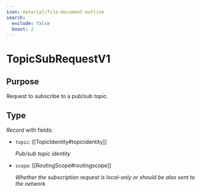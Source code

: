 ```yaml
---
icon: material/file-document-outline
search:
  exclude: false
  boost: 2
---
```


# TopicSubRequestV1

## Purpose

<!-- --8<-- [start:purpose] -->
Request to subscribe to a pub/sub topic.
<!-- --8<-- [end:purpose] -->

## Type

<!-- --8<-- [start:type] -->
<div class="type" markdown>

*Record* with fields:

- `topic`: [[TopicIdentity#topicidentity]]

  *Pub/sub  topic identity*

- `scope`: [[RoutingScope#routingscope]]

  *Whether the subscription request is local-only or should be also sent to the network*

</div>
<!-- --8<-- [end:type] -->
